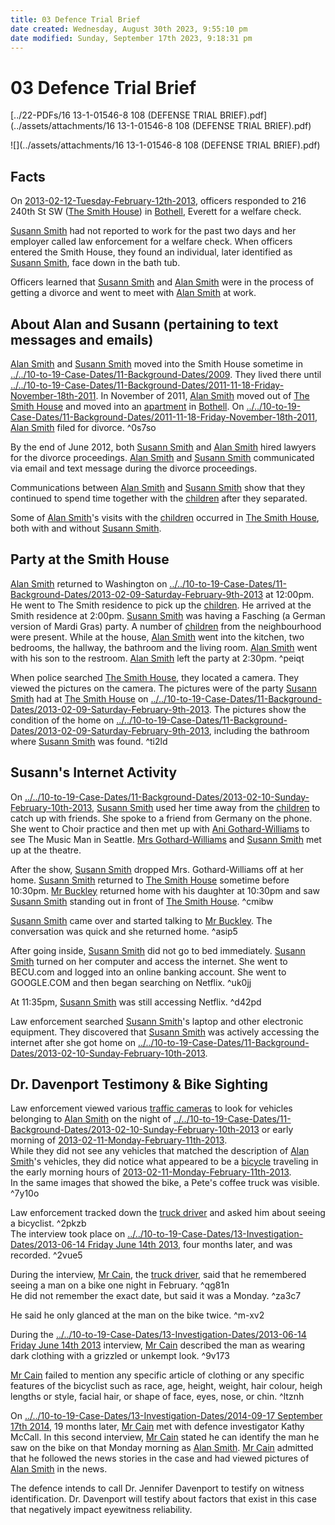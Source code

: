```yaml
---
title: 03 Defence Trial Brief
date created: Wednesday, August 30th 2023, 9:55:10 pm
date modified: Sunday, September 17th 2023, 9:18:31 pm
---
```


# 03 Defence Trial Brief

[../22-PDFs/16 13-1-01546-8 108 (DEFENSE TRIAL BRIEF).pdf](../assets/attachments/16 13-1-01546-8 108 (DEFENSE TRIAL BRIEF).pdf)

![](../assets/attachments/16 13-1-01546-8 108 (DEFENSE TRIAL BRIEF).pdf)

## Facts

On [2013-02-12-Tuesday-February-12th-2013](./2013-02-12%20Tuesday%20February%2012th%202013.md#), officers responded to 216 240th St SW ([The Smith House](./02%20The%20Smith%20House.md#)) in [Bothell](./04%20Bothell.md#), Everett for a welfare check.

[Susann Smith](./01%20Susann%20Smith.md#.md#) had not reported to work for the past two days and her employer called law enforcement for a welfare check. When officers entered the Smith House, they found an individual, later identified as [Susann Smith](./01%20Susann%20Smith.md#), face down in the bath tub.

Officers learned that [Susann Smith](./01%20Susann%20Smith.md#.md#.md#.md#.md#.md#.md#.md#.md#.md#.md#) and [Alan Smith](./01%20Alan%20Smith.md#.md#.md#.md#) were in the process of getting a divorce and went to meet with [Alan Smith](./01%20Alan%20Smith.md#) at work.

## About Alan and Susann (pertaining to text messages and emails)

[Alan Smith](./01%20Alan%20Smith.md#.md#.md#.md#.md#) and [Susann Smith](./01%20Susann%20Smith.md#.md#.md#) moved into the Smith House sometime in [../../10-to-19-Case-Dates/11-Background-Dates/2009](./2009.md#). They lived there until [../../10-to-19-Case-Dates/11-Background-Dates/2011-11-18-Friday-November-18th-2011](./2011-11-18%20Friday%20November%2018th%202011.md#). In November of 2011, [Alan Smith](./01%20Alan%20Smith.md#.md#.md#.md#.md#.md#.md#.md#) moved out of [The Smith House](./02%20The%20Smith%20House.md#.md#) and moved into an [apartment](./05%20Apartment.md#) in [Bothell](./04%20Bothell.md#.md#). On [../../10-to-19-Case-Dates/11-Background-Dates/2011-11-18-Friday-November-18th-2011](./2011-11-18%20Friday%20November%2018th%202011.md#), [Alan Smith](./01%20Alan%20Smith.md#.md#) filed for divorce. ^0s7so

By the end of June 2012, both [Susann Smith](./01%20Susann%20Smith.md#.md#.md#.md#.md#.md#.md#.md#.md#.md#.md#.md#.md#) and [Alan Smith](./01%20Alan%20Smith.md#) hired lawyers for the divorce proceedings. [Alan Smith](./01%20Alan%20Smith.md#.md#.md#) and [Susann Smith](./01%20Susann%20Smith.md#.md#.md#.md#) communicated via email and text message during the divorce proceedings.

Communications between [Alan Smith](./01%20Alan%20Smith.md#.md#) and [Susann Smith](./01%20Susann%20Smith.md#.md#.md#.md#.md#) show that they continued to spend time together with the [children](./07%20Children.md#) after they separated.

Some of [Alan Smith](./01%20Alan%20Smith.md#.md#.md#)'s visits with the [children](./07%20Children.md#.md#) occurred in [The Smith House](./02%20The%20Smith%20House.md#.md#.md#), both with and without [Susann Smith](./01%20Susann%20Smith.md#.md#.md#.md#.md#.md#). 

## Party at the Smith House

[Alan Smith](./01%20Alan%20Smith.md#.md#.md#.md#.md#) returned to Washington on [../../10-to-19-Case-Dates/11-Background-Dates/2013-02-09-Saturday-February-9th-2013](./2013-02-09%20Saturday%20February%209th%202013.md#) at 12:00pm. He went to The Smith residence to pick up the [children](./07%20Children.md#). He arrived at the Smith residence at 2:00pm. [Susann Smith](./01%20Susann%20Smith.md#.md#.md#.md#.md#.md#.md#) was having a Fasching (a German version of Mardi Gras) party. A number of [children](./07%20Children.md#.md#.md#) from the neighbourhood were present. While at the house, [Alan Smith](./01%20Alan%20Smith.md#) went into the kitchen, two bedrooms, the hallway, the bathroom and the living room. [Alan Smith](./01%20Alan%20Smith.md#.md#.md#.md#) went with his son to the restroom. [Alan Smith](./01%20Alan%20Smith.md#.md#.md#.md#.md#.md#) left the party at 2:30pm. ^peiqt

When police searched [The Smith House](./02%20The%20Smith%20House.md#), they located a camera. They viewed the pictures on the camera. The pictures were of the party [Susann Smith](./01%20Susann%20Smith.md#) had at [The Smith House](./02%20The%20Smith%20House.md#.md#.md#.md#) on [../../10-to-19-Case-Dates/11-Background-Dates/2013-02-09-Saturday-February-9th-2013](./2013-02-09%20Saturday%20February%209th%202013.md#). The pictures show the condition of the home on [../../10-to-19-Case-Dates/11-Background-Dates/2013-02-09-Saturday-February-9th-2013](./2013-02-09%20Saturday%20February%209th%202013.md#.md#), including the bathroom where [Susann Smith](./01%20Susann%20Smith.md#.md#.md#.md#.md#.md#.md#.md#) was found. ^ti2ld

## Susann's Internet Activity

On [../../10-to-19-Case-Dates/11-Background-Dates/2013-02-10-Sunday-February-10th-2013](./2013-02-10%20Sunday%20February%2010th%202013.md#), [Susann Smith](./01%20Susann%20Smith.md#.md#) used her time away from the [children](./07%20Children.md#.md#.md#.md#) to catch up with friends. She spoke to a friend from Germany on the phone. She went to Choir practice and then met up with [Ani Gothard-Williams](./05%20Ani%20Gothard-Williams.md#) to see The Music Man in Seattle. [Mrs Gothard-Williams](./05%20Ani%20Gothard-Williams.md#) and [Susann Smith](./01%20Susann%20Smith.md#.md#.md#.md#.md#.md#.md#.md#.md#) met up at the theatre.

After the show, [Susann Smith](./01%20Susann%20Smith.md#.md#.md#.md#) dropped Mrs. Gothard-Williams off at her home. [Susann Smith](./01%20Susann%20Smith.md#.md#.md#) returned to [The Smith House](./02%20The%20Smith%20House.md#.md#) sometime before 10:30pm. [Mr Buckley](./06%20Mr%20Buckley.md#) returned home with his daughter at 10:30pm and saw [Susann Smith](./01%20Susann%20Smith.md#.md#.md#.md#.md#.md#.md#.md#.md#.md#) standing out in front of [The Smith House](./02%20The%20Smith%20House.md#.md#.md#.md#.md#). ^cmibw

[Susann Smith](./01%20Susann%20Smith.md#.md#.md#.md#.md#) came over and started talking to [Mr Buckley](./06%20Mr%20Buckley.md#.md#). The conversation was quick and she returned home. ^asip5

After going inside, [Susann Smith](./01%20Susann%20Smith.md#.md#.md#.md#.md#.md#) did not go to bed immediately. [Susann Smith](./01%20Susann%20Smith.md#.md#.md#.md#.md#.md#.md#.md#.md#.md#.md#.md#) turned on her computer and access the internet. She went to BECU.com and logged into an online banking account. She went to GOOGLE.COM and then began searching on Netflix. ^uk0jj

At 11:35pm, [Susann Smith](./01%20Susann%20Smith.md#.md#.md#.md#.md#.md#.md#) was still accessing Netflix. ^d42pd

Law enforcement searched [Susann Smith](./01%20Susann%20Smith.md#)'s laptop and other electronic equipment. They discovered that [Susann Smith](./01%20Susann%20Smith.md#.md#.md#.md#.md#.md#.md#.md#.md#.md#.md#.md#.md#.md#) was actively accessing the internet after she got home on [../../10-to-19-Case-Dates/11-Background-Dates/2013-02-10-Sunday-February-10th-2013](./2013-02-10%20Sunday%20February%2010th%202013.md#.md#). 

## Dr. Davenport Testimony & Bike Sighting

Law enforcement viewed various [traffic cameras](./01%20CCTV.md#) to look for vehicles belonging to [Alan Smith](./01%20Alan%20Smith.md#.md#.md#.md#.md#.md#.md#) on the night of [../../10-to-19-Case-Dates/11-Background-Dates/2013-02-10-Sunday-February-10th-2013](./2013-02-10%20Sunday%20February%2010th%202013.md#.md#.md#) or early morning of [2013-02-11-Monday-February-11th-2013](./2013-02-11%20Monday%20February%2011th%202013.md#).  
While they did not see any vehicles that matched the description of [Alan Smith](./01%20Alan%20Smith.md#.md#)'s vehicles, they did notice what appeared to be a [bicycle](./01%20Bicycle.md#) traveling in the early morning hours of [2013-02-11-Monday-February-11th-2013](./2013-02-11%20Monday%20February%2011th%202013.md#.md#).  
In the same images that showed the bike, a Pete's coffee truck was visible. ^7y10o

Law enforcement tracked down the [truck driver](./02%20Truck%20Driver.md#) and asked him about seeing a bicyclist. ^2pkzb  
The interview took place on [../../10-to-19-Case-Dates/13-Investigation-Dates/2013-06-14 Friday June 14th 2013](./2013-06-14%20Friday%20June%2014th%202013.md#), four months later, and was recorded. ^2vue5

During the interview, [Mr Cain](./02%20Truck%20Driver.md#.md#.md#.md#), the [truck driver](./02%20Truck%20Driver.md#.md#), said that he remembered seeing a man on a bike one night in February. ^qg81n  
He did not remember the exact date, but said it was a Monday. ^za3c7

He said he only glanced at the man on the bike twice. ^m-xv2

During the [../../10-to-19-Case-Dates/13-Investigation-Dates/2013-06-14 Friday June 14th 2013](./2013-06-14%20Friday%20June%2014th%202013.md#.md#) interview, [Mr Cain](./02%20Truck%20Driver.md#.md#.md#) described the man as wearing dark clothing with a grizzled or unkempt look. ^9v173

[Mr Cain](./02%20Truck%20Driver.md#) failed to mention any specific article of clothing or any specific features of the bicyclist such as race, age, height, weight, hair colour, heigh lengths or style, facial hair, or shape of face, eyes, nose, or chin. ^ltznh

On [../../10-to-19-Case-Dates/13-Investigation-Dates/2014-09-17 September 17th 2014](./2014-09-17%20September%2017th%202014.md#), 19 months later, [Mr Cain](./02%20Truck%20Driver.md#) met with defence investigator Kathy McCall. In this second interview, [Mr Cain](./02%20Truck%20Driver.md#.md#) stated he can identify the man he saw on the bike on that Monday morning as [Alan Smith](./01%20Alan%20Smith.md#.md#.md#.md#.md#.md#). [Mr Cain](./02%20Truck%20Driver.md#.md#.md#.md#.md#) admitted that he followed the news stories in the case and had viewed pictures of [Alan Smith](./01%20Alan%20Smith.md#.md#.md#.md#.md#.md#.md#.md#.md#) in the news.

The defence intends to call Dr. Jennifer Davenport to testify on witness identification. Dr. Davenport will testify about factors that exist in this case that negatively impact eyewitness reliability.

